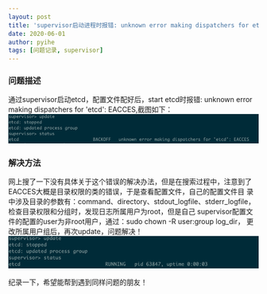 ```yaml
---
layout: post
title: 'supervisor启动进程时报错: unknown error making dispatchers for etcd: EACCES'
date: 2020-06-01
author: pyihe
tags: [问题记录, supervisor]
---
```


### 问题描述

通过supervisor启动etcd，配置文件配好后，start etcd时报错: unknown error making dispatchers for 'etcd': EACCES,截图如下：<br>
![](/assets/img/2020-05-31/error.jpg)

### 解决方法

网上搜了一下没有具体关于这个错误的解决办法，但是在搜索过程中，注意到了EACCES大概是目录权限的类的错误，于是查看配置文件，自己的配置文件目
录中涉及目录的参数有：command、directory、stdout_logfile、stderr_logfile，检查目录权限和分组时，发现日志所属用户为root，但是自己
supervisor配置文件的配置的user为非root用户，通过：sudo chown -R user:group log_dir， 更改所属用户组后，再次update，问题解决！<br>
![](/assets/img/2020-05-31/succ.jpg)

纪录一下，希望能帮到遇到同样问题的朋友！